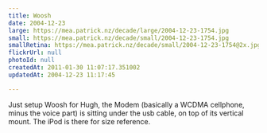 ```yaml
---
title: Woosh
date: 2004-12-23
large: https://mea.patrick.nz/decade/large/2004-12-23-1754.jpg
small: https://mea.patrick.nz/decade/small/2004-12-23-1754.jpg
smallRetina: https://mea.patrick.nz/decade/small/2004-12-23-1754@2x.jpg
flickrUrl: null
photoId: null
createdAt: 2011-01-30 11:07:17.351002
updatedAt: 2004-12-23 11:17:45

---
```

Just setup Woosh for Hugh, the Modem (basically a WCDMA cellphone, minus the voice part) is sitting under the usb cable, on top of its vertical mount. The iPod is there for size reference.
